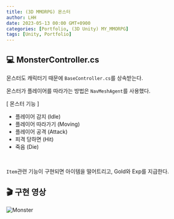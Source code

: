 ```yaml
---
title: (3D MMORPG) 몬스터
author: LHH
date: 2023-05-13 00:00 GMT+0900
categories: [Portfolio, (3D Unity) MY_MMORPG]
tags: [Unity, Portfolio]
---
```


## 💻 MonsterController.cs
몬스터도 캐릭터기 때문에 `BaseController.cs`를 상속받는다.

몬스터가 플레이어를 따라가는 방법은 `NavMeshAgent`를 사용했다.

[ 몬스터 기능 ]
- 플레이어 감지 (Idle)
- 플레이어 따라가기 (Moving)
- 플레이어 공격 (Attack)
- 피격 당하면 (Hit)
- 죽음 (Die)

<br>

`Item`관련 기능이 구현되면 아이템을 떨어트리고, Gold와 Exp를 지급한다.

## 🎬 구현 영상
![Monster](https://github.com/LHuHyeon/MY_MMORPG/assets/110723307/88d0136d-502f-4a84-82df-5a693fa3550d)
